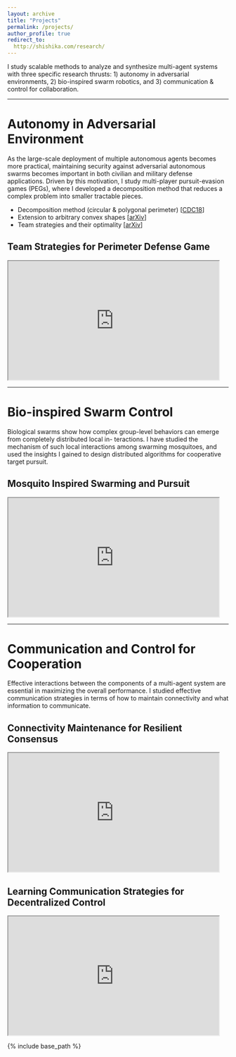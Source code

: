 ```yaml
---
layout: archive
title: "Projects"
permalink: /projects/
author_profile: true
redirect_to:
  http://shishika.com/research/
---
```


I study scalable methods to analyze and synthesize multi-agent systems with three specific research thrusts: 1) autonomy in adversarial environments, 2) bio-inspired swarm robotics, and 3) communication & control for collaboration.


***
# Autonomy in Adversarial Environment

As the large-scale deployment of multiple autonomous agents becomes more practical, maintaining security against adversarial autonomous swarms becomes important in both civilian and military defense applications. Driven by this motivation, I study multi-player pursuit-evasion games (PEGs), where I developed a decomposition method that reduces a complex problem into smaller tractable pieces.

* Decomposition method (circular & polygonal perimeter) [[CDC18](https://doi.org/10.1109/CDC.2018.8618879)]
* Extension to arbitrary convex shapes [[arXiv](https://arxiv.org/abs/1909.03989)]
* Team strategies and their optimality [[arXiv](https://arxiv.org/abs/1912.04342)] 

## Team Strategies for Perimeter Defense Game
<iframe src="https://www.youtube.com/embed/6zUPkzh_iPU" width="480" height="270" ></iframe>
<!-- <video src="/files/LGR_team_defense.mp4" width="480" height="270" controls preload></video> -->


***
# Bio-inspired Swarm Control

Biological swarms show how complex group-level behaviors can emerge from completely distributed local in-
teractions. I have studied the mechanism of such local interactions among swarming mosquitoes, and used
the insights I gained to design distributed algorithms for cooperative target pursuit. 

## Mosquito Inspired Swarming and Pursuit
<iframe src="https://www.youtube.com/embed/Cnz75WZ88rI" width="480" height="270" ></iframe>

<!-- <iframe src="https://www.youtube.com/embed/Hova4bMiVZg" width="480" height="270" ></iframe> -->


***
# Communication and Control for Cooperation

Effective interactions between the components of a multi-agent system are essential in maximizing the overall performance. I studied effective communication strategies in terms of how to maintain connectivity and what information to communicate.

## Connectivity Maintenance for Resilient Consensus

<iframe src="https://www.youtube.com/embed/dj2afGyhBB4" width="480" height="270" ></iframe>

## Learning Communication Strategies for Decentralized Control

<iframe src="https://www.youtube.com/embed/bRppMwGSoWk" width="480" height="270" ></iframe>


<!-- <img src= "/images/foo-bar-identity-th.jpg" alt = "sample image"> -->

<!-- {% if author.googlescholar %}
  You can also find my articles on <u><a href="{{author.googlescholar}}">my Google Scholar profile</a>.</u>
{% endif %} -->

{% include base_path %}

<!-- {% for post in site.publications reversed %}
  {% include archive-single.html %}
{% endfor %} -->
